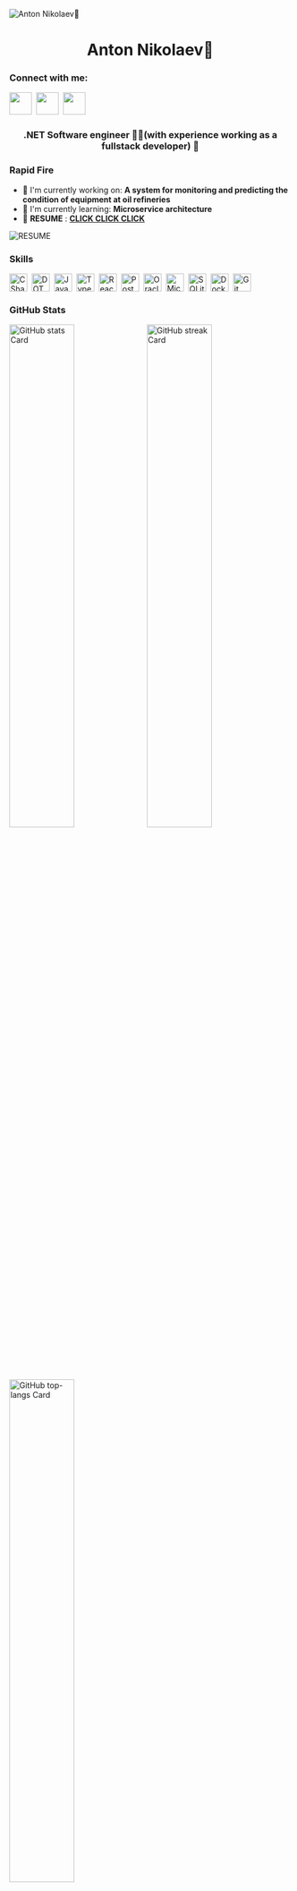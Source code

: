![Anton Nikolaev🎇](https://user-images.githubusercontent.com/10498744/210012254-234538ff-d198-48aa-8964-37e6fd45d227.gif)

<div id="toc">
  <ul align="center" style="list-style: none">
    <summary>
      <h1>
        Anton Nikolaev🎇
      </h1>
    </summary>
  </ul>
</div>

**<h3 align="left">Connect with me:</h3>** 
<p align="left"><a href="mailto:anton.nikolaev.kazan@gmail.com" target="_blank"><img src="https://img.shields.io/badge/Gmail-D14836?style=plastic&logo=gmail&logoColor=white" height="40" style="margin-right: 4px"></a> <a href="https://github.com/Henningsvaer" target="_blank"><img src="https://img.shields.io/badge/GitHub-100000?style=plastic&logo=github&logoColor=white" height="40" style="margin-right: 4px"></a> <a href="[https://github.com/Henningsvaer](Tg)" target="_blank"><img src="https://img.shields.io/badge/Telegram-2CA5E0?style=plastic&logo=telegram&logoColor=white" height="40" style="margin-right: 4px"></a></p>

 **<h3 align="center">.NET Software engineer 👨‍🔧(with experience working as a fullstack developer) 🤌</h3>**

**<h3 align="left">Rapid Fire</h3>**

- 💼 I'm currently working on: **A system for monitoring and predicting the condition of equipment at oil refineries**
- 🌱 I'm currently learning: **Microservice architecture**
- 📂 **RESUME** : **<a href="https://kazan.hh.ru/resume/ee366fd4ff09ee96c30039ed1f74506f6c4f31" target="_blank">CLICK CLICK CLICK</a>**
  
![RESUME](https://media1.tenor.com/m/JNzoGnuhWKkAAAAd/elmo-fire.gif)

 **<h3 align="left">Skills</h3>**

<div style="display: flex; flex-wrap: wrap; gap: 4px; justify-content: left;"><img src="https://skillicons.dev/icons?i=cs" height="32" alt="CSharp" style="margin-right: 4px"> <img src="https://cdn.simpleicons.org/dotnet/512BD4" height="32" alt="DOT.NET" style="margin-right: 4px"> <img src="https://img.shields.io/badge/JavaScript-F7DF1C?logo=javascript&logoColor=white" height="32" alt="JavaScript" style="margin-right: 4px"> <img src="https://img.shields.io/badge/TypeScript-3178C6?logo=typescript&logoColor=white" height="32" alt="TypeScript" style="margin-right: 4px"> <img src="https://img.shields.io/badge/React-20232A?logo=react&logoColor=61DAFB" height="32" alt="React" style="margin-right: 4px"> <img src="https://img.shields.io/badge/PostgreSQL-316192?logo=postgresql&logoColor=white" height="32" alt="PostgreSQL" style="margin-right: 4px"> <img src="https://cdn.jsdelivr.net/gh/devicons/devicon/icons/oracle/oracle-original.svg" height="32" alt="Oracle" style="margin-right: 4px"> <img src="https://cdn.jsdelivr.net/gh/devicons/devicon@latest/icons/microsoftsqlserver/microsoftsqlserver-original-wordmark.svg" height="32" alt="Microsoft SQL Server" style="margin-right: 4px"> <img src="https://img.shields.io/badge/SQLite-003B57?logo=sqlite&logoColor=white" height="32" alt="SQLite" style="margin-right: 4px"> <img src="https://img.shields.io/badge/Docker-2496ED?logo=docker&logoColor=white" height="32" alt="Docker" style="margin-right: 4px"> <img src="https://cdn.jsdelivr.net/gh/devicons/devicon@latest/icons/git/git-original-wordmark.svg" height="32" alt="Git" style="margin-right: 4px"></div>

 **<h3 align="left">GitHub Stats</h3>**

<p align="left">
  <img width="48%" src="https://github-readme-stats.vercel.app/api?username=Henningsvaer&theme=react&hide_title=false&hide_rank=false&show_icons=false&include_all_commits=false&count_private=true&line_height=23&hide_border=false&show=" alt="GitHub stats Card" />
  <img width="48%" src="https://streak-stats.demolab.com/?user=Henningsvaer&theme=react&hide_border=false&date_format=M+j%5B%2C+Y%5D&mode=daily&hide_total_contributions=false&hide_current_streak=false&hide_longest_streak=false&card_height=200" alt="GitHub streak Card" />
</p>

<p align="left">
  <img width="48%" src="https://github-readme-stats.vercel.app/api/top-langs?username=Henningsvaer&theme=react&hide_title=false&layout=compact&langs_count=6&hide_progress=false&card_width=400" alt="GitHub top-langs Card" />
</p>

